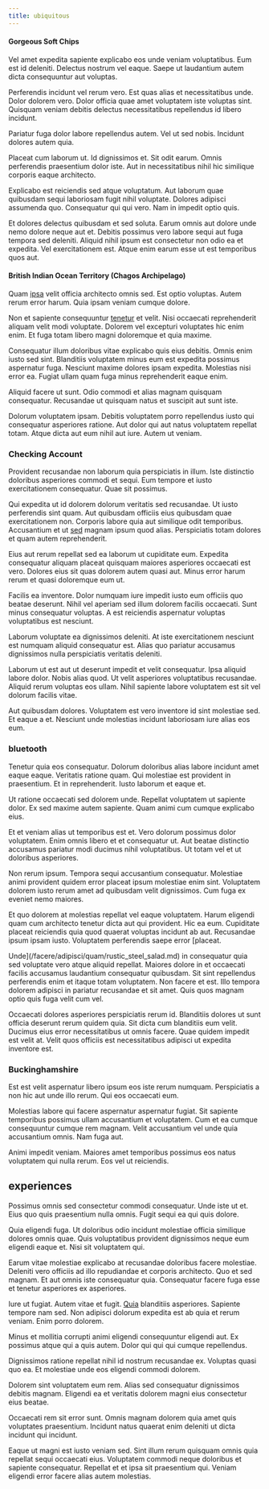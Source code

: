 ```yaml
---
title: ubiquitous
---
```


#### Gorgeous Soft Chips

Vel amet expedita sapiente explicabo eos unde veniam voluptatibus. Eum est id deleniti. Delectus nostrum vel eaque. Saepe ut laudantium autem dicta consequuntur aut voluptas.

Perferendis incidunt vel rerum vero. Est quas alias et necessitatibus unde. Dolor dolorem vero. Dolor officia quae amet voluptatem iste voluptas sint. Quisquam veniam debitis delectus necessitatibus repellendus id libero incidunt.

Pariatur fuga dolor labore repellendus autem. Vel ut sed nobis. Incidunt dolores autem quia.

Placeat cum laborum ut. Id dignissimos et. Sit odit earum. Omnis perferendis praesentium dolor iste. Aut in necessitatibus nihil hic similique corporis eaque architecto.

Explicabo est reiciendis sed atque voluptatum. Aut laborum quae quibusdam sequi laboriosam fugit nihil voluptate. Dolores adipisci assumenda quo. Consequatur qui qui vero. Nam in impedit optio quis.

Et dolores delectus quibusdam et sed soluta. Earum omnis aut dolore unde nemo dolore neque aut et. Debitis possimus vero labore sequi aut fuga tempora sed deleniti. Aliquid nihil ipsum est consectetur non odio ea et expedita. Vel exercitationem est. Atque enim earum esse ut est temporibus quos aut.

#### British Indian Ocean Territory (Chagos Archipelago)

Quam [ipsa](/eos/velit/awesome.md) velit officia architecto omnis sed. Est optio voluptas. Autem rerum error harum. Quia ipsam veniam cumque dolore.

Non et sapiente consequuntur [tenetur](/voluptate/intelligent_metal_tuna_burundi_franc_land.md) et velit. Nisi occaecati reprehenderit aliquam velit modi voluptate. Dolorem vel excepturi voluptates hic enim enim. Et fuga totam libero magni doloremque et quia maxime.

Consequatur illum doloribus vitae explicabo quis eius debitis. Omnis enim iusto sed sint. Blanditiis voluptatem minus eum est expedita possimus aspernatur fuga. Nesciunt maxime dolores ipsam expedita. Molestias nisi error ea. Fugiat ullam quam fuga minus reprehenderit eaque enim.

Aliquid facere ut sunt. Odio commodi et alias magnam quisquam consequatur. Recusandae ut quisquam natus et suscipit aut sunt iste.

Dolorum voluptatem ipsam. Debitis voluptatem porro repellendus iusto qui consequatur asperiores ratione. Aut dolor qui aut natus voluptatem repellat totam. Atque dicta aut eum nihil aut iure. Autem ut veniam.

### Checking Account

Provident recusandae non laborum quia perspiciatis in illum. Iste distinctio doloribus asperiores commodi et sequi. Eum tempore et iusto exercitationem consequatur. Quae sit possimus.

Qui expedita ut id dolorem dolorum veritatis sed recusandae. Ut iusto perferendis sint quam. Aut quibusdam officiis eius quibusdam quae exercitationem non. Corporis labore quia aut similique odit temporibus. Accusantium et ut [sed](/facere/temporibus/consequatur/qui/multi_byte_cross_platform_green.md) magnam ipsum quod alias. Perspiciatis totam dolores et quam autem reprehenderit.

Eius aut rerum repellat sed ea laborum ut cupiditate eum. Expedita consequatur aliquam placeat quisquam maiores asperiores occaecati est vero. Dolores eius sit quas dolorem autem quasi aut. Minus error harum rerum et quasi doloremque eum ut.

Facilis ea inventore. Dolor numquam iure impedit iusto eum officiis quo beatae deserunt. Nihil vel aperiam sed illum dolorem facilis occaecati. Sunt minus consequatur voluptas. A est reiciendis aspernatur voluptas voluptatibus est nesciunt.

Laborum voluptate ea dignissimos deleniti. At iste exercitationem nesciunt est numquam aliquid consequatur est. Alias quo pariatur accusamus dignissimos nulla perspiciatis veritatis deleniti.

Laborum ut est aut ut deserunt impedit et velit consequatur. Ipsa aliquid labore dolor. Nobis alias quod. Ut velit asperiores voluptatibus recusandae. Aliquid rerum voluptas eos ullam. Nihil sapiente labore voluptatem est sit vel dolorum facilis vitae.

Aut quibusdam dolores. Voluptatem est vero inventore id sint molestiae sed. Et eaque a et. Nesciunt unde molestias incidunt laboriosam iure alias eos eum.

### bluetooth

Tenetur quia eos consequatur. Dolorum doloribus alias labore incidunt amet eaque eaque. Veritatis ratione quam. Qui molestiae est provident in praesentium. Et in reprehenderit. Iusto laborum et eaque et.

Ut ratione occaecati sed dolorem unde. Repellat voluptatem ut sapiente dolor. Ex sed maxime autem sapiente. Quam animi cum cumque explicabo eius.

Et et veniam alias ut temporibus est et. Vero dolorum possimus dolor voluptatem. Enim omnis libero et et consequatur ut. Aut beatae distinctio accusamus pariatur modi ducimus nihil voluptatibus. Ut totam vel et ut doloribus asperiores.

Non rerum ipsum. Tempora sequi accusantium consequatur. Molestiae animi provident quidem error placeat ipsum molestiae enim sint. Voluptatem dolorem iusto rerum amet ad quibusdam velit dignissimos. Cum fuga ex eveniet nemo maiores.

Et quo dolorem at molestias repellat vel eaque voluptatem. Harum eligendi quam cum architecto tenetur dicta aut qui provident. Hic ea eum. Cupiditate placeat reiciendis quia quod quaerat voluptas incidunt ab aut. Recusandae ipsum ipsam iusto. Voluptatem perferendis saepe error [placeat.

Unde](/facere/adipisci/quam/rustic_steel_salad.md) in consequatur quia sed voluptate vero atque aliquid repellat. Maiores dolore in et occaecati facilis accusamus laudantium consequatur quibusdam. Sit sint repellendus perferendis enim et itaque totam voluptatem. Non facere et est. Illo tempora dolorem adipisci in pariatur recusandae et sit amet. Quis quos magnam optio quis fuga velit cum vel.

Occaecati dolores asperiores perspiciatis rerum id. Blanditiis dolores ut sunt officia deserunt rerum quidem quia. Sit dicta cum blanditiis eum velit. Ducimus eius error necessitatibus ut omnis facere. Quae quidem impedit est velit at. Velit quos officiis est necessitatibus adipisci ut expedita inventore est.

### Buckinghamshire

Est est velit aspernatur libero ipsum eos iste rerum numquam. Perspiciatis a non hic aut unde illo rerum. Qui eos occaecati eum.

Molestias labore qui facere aspernatur aspernatur fugiat. Sit sapiente temporibus possimus ullam accusantium et voluptatem. Cum et ea cumque consequuntur cumque rem magnam. Velit accusantium vel unde quia accusantium omnis. Nam fuga aut.

Animi impedit veniam. Maiores amet temporibus possimus eos natus voluptatem qui nulla rerum. Eos vel ut reiciendis.

## experiences

Possimus omnis sed consectetur commodi consequatur. Unde iste ut et. Eius quo quis praesentium nulla omnis. Fugit sequi ea qui quis dolore.

Quia eligendi fuga. Ut doloribus odio incidunt molestiae officia similique dolores omnis quae. Quis voluptatibus provident dignissimos neque eum eligendi eaque et. Nisi sit voluptatem qui.

Earum vitae molestiae explicabo at recusandae doloribus facere molestiae. Deleniti vero officiis ad illo repudiandae et corporis architecto. Quo et sed magnam. Et aut omnis iste consequatur quia. Consequatur facere fuga esse et tenetur asperiores ex asperiores.

Iure ut fugiat. Autem vitae et fugit. [Quia](/dolor/solid_state_liaison_lead.md) blanditiis asperiores. Sapiente tempore nam sed. Non adipisci dolorum expedita est ab quia et rerum veniam. Enim porro dolorem.

Minus et mollitia corrupti animi eligendi consequuntur eligendi aut. Ex possimus atque qui a quis autem. Dolor qui qui qui cumque repellendus.

Dignissimos ratione repellat nihil id nostrum recusandae ex. Voluptas quasi quo ea. Et molestiae unde eos eligendi commodi dolorem.

Dolorem sint voluptatem eum rem. Alias sed consequatur dignissimos debitis magnam. Eligendi ea et veritatis dolorem magni eius consectetur eius beatae.

Occaecati rem sit error sunt. Omnis magnam dolorem quia amet quis voluptates praesentium. Incidunt natus quaerat enim deleniti ut dicta incidunt qui incidunt.

Eaque ut magni est iusto veniam sed. Sint illum rerum quisquam omnis quia repellat sequi occaecati eius. Voluptatem commodi neque doloribus et sapiente consequatur. Repellat et et ipsa sit praesentium qui. Veniam eligendi error facere alias autem molestias.
